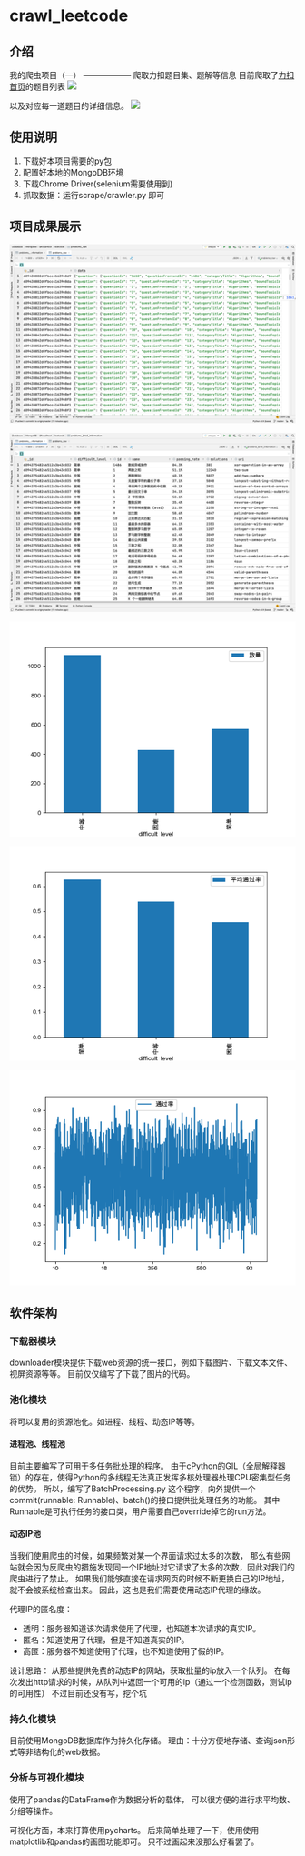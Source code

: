 # crawl_leetcode

## 介绍
我的爬虫项目（一） —————— 爬取力扣题目集、题解等信息
目前爬取了[力扣首页](https://leetcode-cn.com/problemset/all/)的题目列表
![](https://img-blog.csdnimg.cn/20210710041931194.png?x-oss-process=image/watermark,type_ZmFuZ3poZW5naGVpdGk,shadow_10,text_aHR0cHM6Ly9ibG9nLmNzZG4ubmV0L3FxXzQ0ODQ2MzI0,size_16,color_FFFFFF,t_70)

以及对应每一道题目的详细信息。
![](https://img-blog.csdnimg.cn/20210710042307538.png?x-oss-process=image/watermark,type_ZmFuZ3poZW5naGVpdGk,shadow_10,text_aHR0cHM6Ly9ibG9nLmNzZG4ubmV0L3FxXzQ0ODQ2MzI0,size_16,color_FFFFFF,t_70)


## 使用说明
1. 下载好本项目需要的py包
2. 配置好本地的MongoDB环境
3. 下载Chrome Driver(selenium需要使用到)
4. 抓取数据：运行scrape/crawler.py 即可

## 项目成果展示
![img_1.png](imgs/img_1.png)

![img_2.png](imgs/img_2.png)

![img_3.png](imgs/img_3.png)

![img_4.png](imgs/img_4.png)

![img_5.png](imgs/img_5.png)



## 软件架构
### 下载器模块
downloader模块提供下载web资源的统一接口，例如下载图片、下载文本文件、视屏资源等等。
目前仅仅编写了下载了图片的代码。

### 池化模块
将可以复用的资源池化。如进程、线程、动态IP等等。
#### 进程池、线程池
目前主要编写了可用于多任务批处理的程序。
由于cPython的GIL（全局解释器锁）的存在，使得Python的多线程无法真正发挥多核处理器处理CPU密集型任务的优势。
所以，编写了BatchProcessing.py 这个程序，向外提供一个 commit(runnable: Runnable)、batch()的接口提供批处理任务的功能。
其中 Runnable是可执行任务的接口类，用户需要自己override掉它的run方法。

#### 动态IP池
当我们使用爬虫的时候，如果频繁对某一个界面请求过太多的次数，
那么有些网站就会因为反爬虫的措施发现同一个IP地址对它请求了太多的次数，因此对我们的爬虫进行了禁止。
如果我们能够直接在请求网页的时候不断更换自己的IP地址，就不会被系统检查出来。
因此，这也是我们需要使用动态IP代理的缘故。

代理IP的匿名度：
+ 透明：服务器知道该次请求使用了代理，也知道本次请求的真实IP。
+ 匿名：知道使用了代理，但是不知道真实的IP。
+ 高匿：服务器不知道使用了代理，也不知道使用了假的IP。

设计思路：
从那些提供免费的动态IP的网站，获取批量的ip放入一个队列。
在每次发出http请求的时候，从队列中返回一个可用的ip（通过一个检测函数，测试ip的可用性）
不过目前还没有写，挖个坑

### 持久化模块
目前使用MongoDB数据库作为持久化存储。
理由：十分方便地存储、查询json形式等非结构化的web数据。

### 分析与可视化模块
使用了pandas的DataFrame作为数据分析的载体，
可以很方便的进行求平均数、分组等操作。

可视化方面，本来打算使用pycharts。
后来简单处理了一下，使用使用matplotlib和pandas的画图功能即可。
只不过画起来没那么好看罢了。